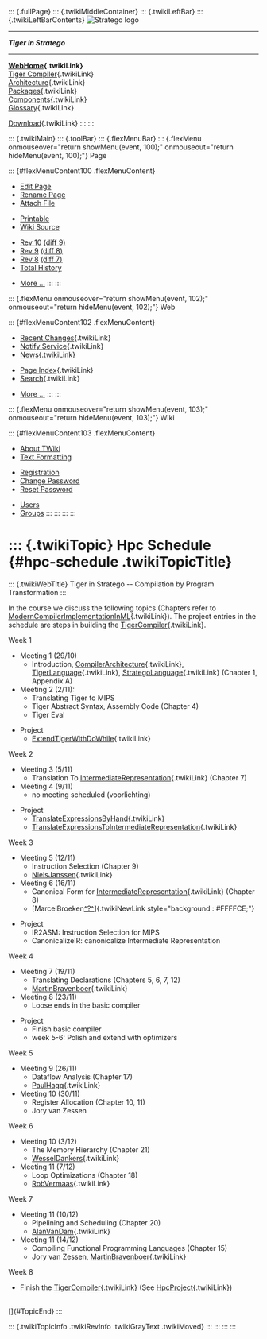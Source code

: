 ::: {.fullPage}
::: {.twikiMiddleContainer}
::: {.twikiLeftBar}
::: {.twikiLeftBarContents}
![Stratego
logo](../pub/Stratego/StrategoLogo/StrategoLogoTextlessWhite-100px.png)

------------------------------------------------------------------------

***Tiger in Stratego***

------------------------------------------------------------------------

**[WebHome](WebHome){.twikiLink}**\
[Tiger Compiler](TigerCompiler){.twikiLink}\
[Architecture](CompilerArchitecture){.twikiLink}\
[Packages](CompilerPackages){.twikiLink}\
[Components](CompilerComponent){.twikiLink}\
[Glossary](WebGlossary){.twikiLink}

[Download](DownloadAndInstallation){.twikiLink}
:::
:::

::: {.twikiMain}
::: {.toolBar}
::: {.flexMenuBar}
::: {.flexMenu onmouseover="return showMenu(event, 100);" onmouseout="return hideMenu(event, 100);"}
Page

::: {#flexMenuContent100 .flexMenuContent}
-   [Edit
    Page](http://www.program-transformation.org/edit/Tiger/HpcSchedule?t=1536826698)
-   [Rename
    Page](http://www.program-transformation.org/rename/Tiger/HpcSchedule)
-   [Attach
    File](http://www.program-transformation.org/attach/Tiger/HpcSchedule)

<!-- -->

-   [Printable](http://www.program-transformation.org/view/Tiger/HpcSchedule?skin=print.pattern)
-   [Wiki
    Source](http://www.program-transformation.org/view/Tiger/HpcSchedule?skin=text&raw=on&contenttype=text/plain)

<!-- -->

-   [Rev
    10](http://www.program-transformation.org/view/Tiger/HpcSchedule?rev=1.10)
    [(diff 9)](http://www.program-transformation.org/rdiff/Tiger/HpcSchedule?rev1=1.10&rev2=1.9)
-   [Rev
    9](http://www.program-transformation.org/view/Tiger/HpcSchedule?rev=1.9)
    [(diff 8)](http://www.program-transformation.org/rdiff/Tiger/HpcSchedule?rev1=1.9&rev2=1.8)
-   [Rev
    8](http://www.program-transformation.org/view/Tiger/HpcSchedule?rev=1.8)
    [(diff 7)](http://www.program-transformation.org/rdiff/Tiger/HpcSchedule?rev1=1.8&rev2=1.7)
-   [Total
    History](http://www.program-transformation.org/rdiff/Tiger/HpcSchedule)

<!-- -->

-   [More
    \...](http://www.program-transformation.org/oops/Tiger/HpcSchedule?template=oopsmore&param1=1.10&param2=1.10)
:::
:::

::: {.flexMenu onmouseover="return showMenu(event, 102);" onmouseout="return hideMenu(event, 102);"}
Web

::: {#flexMenuContent102 .flexMenuContent}
-   [Recent Changes](WebChanges){.twikiLink}
-   [Notify Service](WebNotify){.twikiLink}
-   [News](WebNews){.twikiLink}

<!-- -->

-   [Page Index](WebIndex){.twikiLink}
-   [Search](WebSearch){.twikiLink}

<!-- -->

-   [More
    \...](http://www.program-transformation.org/oops/Tiger/HpcSchedule?template=oopsmore&param1=1.10&param2=1.10)
:::
:::

::: {.flexMenu onmouseover="return showMenu(event, 103);" onmouseout="return hideMenu(event, 103);"}
Wiki

::: {#flexMenuContent103 .flexMenuContent}
-   [About
    TWiki](http://www.program-transformation.org/view/TWiki/WebHome)
-   [Text
    Formatting](http://www.program-transformation.org/view/TWiki/TextFormattingRules)

<!-- -->

-   [Registration](http://www.program-transformation.org/view/TWiki/TWikiRegistration)
-   [Change
    Password](http://www.program-transformation.org/view/TWiki/ChangePassword)
-   [Reset
    Password](http://www.program-transformation.org/view/TWiki/ResetPassword)

<!-- -->

-   [Users](http://www.program-transformation.org/view/Main/TWikiUsers)
-   [Groups](http://www.program-transformation.org/view/Main/TWikiGroups)
:::
:::
:::
:::

::: {.twikiTopic}
Hpc Schedule {#hpc-schedule .twikiTopicTitle}
============

::: {.twikiWebTitle}
Tiger in Stratego \-- Compilation by Program Transformation
:::

In the course we discuss the following topics (Chapters refer to
[ModernCompilerImplementationInML](../Transform/ModernCompilerImplementationInML){.twikiLink}).
The project entries in the schedule are steps in building the
[TigerCompiler](TigerCompiler){.twikiLink}.

Week 1

-   Meeting 1 (29/10)
    -   Introduction,
        [CompilerArchitecture](CompilerArchitecture){.twikiLink},
        [TigerLanguage](TigerLanguage){.twikiLink},
        [StrategoLanguage](../Stratego/StrategoLanguage){.twikiLink}
        (Chapter 1, Appendix A)
-   Meeting 2 (2/11):
    -   Translating Tiger to MIPS
    -   Tiger Abstract Syntax, Assembly Code (Chapter 4)
    -   Tiger Eval

<!-- -->

-   Project
    -   [ExtendTigerWithDoWhile](ExtendTigerWithDoWhile){.twikiLink}

Week 2

-   Meeting 3 (5/11)
    -   Translation To
        [IntermediateRepresentation](http://www.program-transformation.org/Tiger/IntermediateRepresentation){.twikiLink}
        (Chapter 7)
-   Meeting 4 (9/11)
    -   no meeting scheduled (voorlichting)

<!-- -->

-   Project
    -   [TranslateExpressionsByHand](TranslateExpressionsByHand){.twikiLink}
    -   [TranslateExpressionsToIntermediateRepresentation](TranslateExpressionsToIntermediateRepresentation){.twikiLink}

Week 3

-   Meeting 5 (12/11)
    -   Instruction Selection (Chapter 9)
    -   [NielsJanssen](../Main/NielsJanssen){.twikiLink}
-   Meeting 6 (16/11)
    -   Canonical Form for
        [IntermediateRepresentation](http://www.program-transformation.org/Tiger/IntermediateRepresentation){.twikiLink}
        (Chapter 8)
    -   [MarcelBroeken[^?^](http://www.program-transformation.org/edit/Main/MarcelBroeken?topicparent=Tiger.HpcSchedule)]{.twikiNewLink
        style="background : #FFFFCE;"}

<!-- -->

-   Project
    -   IR2ASM: Instruction Selection for MIPS
    -   CanonicalizeIR: canonicalize Intermediate Representation

Week 4

-   Meeting 7 (19/11)
    -   Translating Declarations (Chapters 5, 6, 7, 12)
    -   [MartinBravenboer](../Main/MartinBravenboer){.twikiLink}
-   Meeting 8 (23/11)
    -   Loose ends in the basic compiler

<!-- -->

-   Project
    -   Finish basic compiler
    -   week 5-6: Polish and extend with optimizers

Week 5

-   Meeting 9 (26/11)
    -   Dataflow Analysis (Chapter 17)
    -   [PaulHagg](../Main/PaulHagg){.twikiLink}
-   Meeting 10 (30/11)
    -   Register Allocation (Chapter 10, 11)
    -   Jory van Zessen

Week 6

-   Meeting 10 (3/12)
    -   The Memory Hierarchy (Chapter 21)
    -   [WesselDankers](../Main/WesselDankers){.twikiLink}
-   Meeting 11 (7/12)
    -   Loop Optimizations (Chapter 18)
    -   [RobVermaas](../Main/RobVermaas){.twikiLink}

Week 7

-   Meeting 11 (10/12)
    -   Pipelining and Scheduling (Chapter 20)
    -   [AlanVanDam](../Main/AlanVanDam){.twikiLink}
-   Meeting 11 (14/12)
    -   Compiling Functional Programming Languages (Chapter 15)
    -   Jory van Zessen,
        [MartinBravenboer](../Main/MartinBravenboer){.twikiLink}

Week 8

-   Finish the [TigerCompiler](TigerCompiler){.twikiLink} (See
    [HpcProject](HpcProject){.twikiLink})

\
[]{#TopicEnd}
:::

::: {.twikiTopicInfo .twikiRevInfo .twikiGrayText .twikiMoved}
:::
:::
:::
:::
